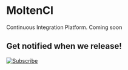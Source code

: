 # MoltenCI
Continuous Integration Platform. Coming soon

## Get notified when we release!


[![Subscribe](https://img.shields.io/badge/style-for--the--badge-green.svg?longCache=true&N=Subscribe)](https://molten.pushpad.xyz/p/5893)
